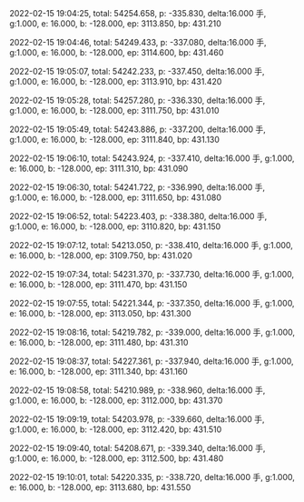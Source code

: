 2022-02-15 19:04:25, total: 54254.658, p: -335.830, delta:16.000 手, g:1.000, e: 16.000, b: -128.000, ep: 3113.850, bp: 431.210

2022-02-15 19:04:46, total: 54249.433, p: -337.080, delta:16.000 手, g:1.000, e: 16.000, b: -128.000, ep: 3114.600, bp: 431.460

2022-02-15 19:05:07, total: 54242.233, p: -337.450, delta:16.000 手, g:1.000, e: 16.000, b: -128.000, ep: 3113.910, bp: 431.420

2022-02-15 19:05:28, total: 54257.280, p: -336.330, delta:16.000 手, g:1.000, e: 16.000, b: -128.000, ep: 3111.750, bp: 431.010

2022-02-15 19:05:49, total: 54243.886, p: -337.200, delta:16.000 手, g:1.000, e: 16.000, b: -128.000, ep: 3111.840, bp: 431.130

2022-02-15 19:06:10, total: 54243.924, p: -337.410, delta:16.000 手, g:1.000, e: 16.000, b: -128.000, ep: 3111.310, bp: 431.090

2022-02-15 19:06:30, total: 54241.722, p: -336.990, delta:16.000 手, g:1.000, e: 16.000, b: -128.000, ep: 3111.650, bp: 431.080

2022-02-15 19:06:52, total: 54223.403, p: -338.380, delta:16.000 手, g:1.000, e: 16.000, b: -128.000, ep: 3110.820, bp: 431.150

2022-02-15 19:07:12, total: 54213.050, p: -338.410, delta:16.000 手, g:1.000, e: 16.000, b: -128.000, ep: 3109.750, bp: 431.020

2022-02-15 19:07:34, total: 54231.370, p: -337.730, delta:16.000 手, g:1.000, e: 16.000, b: -128.000, ep: 3111.470, bp: 431.150

2022-02-15 19:07:55, total: 54221.344, p: -337.350, delta:16.000 手, g:1.000, e: 16.000, b: -128.000, ep: 3113.050, bp: 431.300

2022-02-15 19:08:16, total: 54219.782, p: -339.000, delta:16.000 手, g:1.000, e: 16.000, b: -128.000, ep: 3111.480, bp: 431.310

2022-02-15 19:08:37, total: 54227.361, p: -337.940, delta:16.000 手, g:1.000, e: 16.000, b: -128.000, ep: 3111.340, bp: 431.160

2022-02-15 19:08:58, total: 54210.989, p: -338.960, delta:16.000 手, g:1.000, e: 16.000, b: -128.000, ep: 3112.000, bp: 431.370

2022-02-15 19:09:19, total: 54203.978, p: -339.660, delta:16.000 手, g:1.000, e: 16.000, b: -128.000, ep: 3112.420, bp: 431.510

2022-02-15 19:09:40, total: 54208.671, p: -339.340, delta:16.000 手, g:1.000, e: 16.000, b: -128.000, ep: 3112.500, bp: 431.480

2022-02-15 19:10:01, total: 54220.335, p: -338.720, delta:16.000 手, g:1.000, e: 16.000, b: -128.000, ep: 3113.680, bp: 431.550